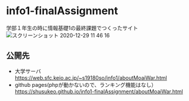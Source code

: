 # info1-finalAssignment

学部１年生の時に情報基礎1の最終課題でつくったサイト
![スクリーンショット 2020-12-29 11 46 16](https://user-images.githubusercontent.com/56382189/103255141-8c8a6180-49cb-11eb-9340-73fb8dfd4728.png)

## 公開先
- 大学サーバ
https://web.sfc.keio.ac.jp/~s19180so/info1/aboutMoaiWar.html
- github pages(phpが動かないので、ランキング機能はなし）
https://shusukeo.github.io/info1-finalAssignment/aboutMoaiWar.html
